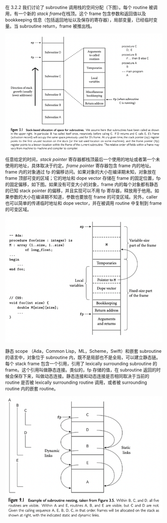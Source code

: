 在 3.2.2 我们讨论了 subroutine 调用栈的空间分配（下图）。每个 routine 被调用，有一个新的 *stack frame*在栈顶。这个 frame 包含参数和返回值以及 bookkeeping 信息（包括返回地址以及保存的寄存器），局部变量，已经临时变量。当 subroutine return，frame 被推出栈。

![image-20220916163635394](assets/9.1.review_of_stack_layout/image-20220916163635394.png)

任意给定的时间，*stack pointer* 寄存器都栈顶最后一个使用的地址或者第一个未使用的地址，具体取决于约定。*frame pointer* 寄存器包含 frame 内的地址。frame 内的对象通过 fp 的偏移访问。如果对象的大小在编译期未知，对象放在 frame 顶部可变的区域；它的地址和 dope vector 存储在 frame 的固定位置，fp 的固定偏移，如下图。如果没有可变大小的对象，frame 内的每个对象都有静态的已知 stack pointer 的偏移，并且实现可以不用 fp 寄存器，释放用于他用。如果参数的大小在编译期不知道，参数也要放在 frame 的可变区域。另外，caller 也可以简单的传递临时地址和 dope vector，并在被调用 routine 中复制到 frame 的可变区域。

![image-20220916172951398](assets/9.1.review_of_stack_layout/image-20220916172951398.png)

静态 scope （Ada，Common Lisp，ML，Scheme，Swift）和嵌套 subroutine 的语言中，对象位于 subroutine 内，既不是局部也不是全局，可以建立静态链。每个 stack frame 包含一个引用，引用了 lexically surrounding subroutine 的 frame。这个引用叫做静态连接。类似的，fp 存储的值，在 subroutine 返回的时候会保存下来，叫做动态连接。静态连接和动态连接是否相同取决于当前的 routine 是否被 lexically surrounding routine 调用，或者被 surrounding routine 内的嵌套 routine。

![image-20220916175312032](assets/9.1.review_of_stack_layout/image-20220916175312032.png)